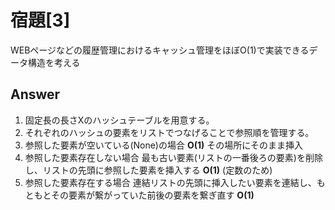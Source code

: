 # 宿題[3]
WEBページなどの履歴管理におけるキャッシュ管理をほぼO(1)で実装できるデータ構造を考える

## Answer
1. 固定長の長さXのハッシュテーブルを用意する。
2. それぞれのハッシュの要素をリストでつなげることで参照順を管理する。
3. 参照した要素が空いている(None)の場合 **O(1)**
   その場所にそのまま挿入
4. 参照した要素存在しない場合
   最も古い要素(リストの一番後ろの要素)を削除し、リストの先頭に参照した要素を挿入する **O(1)** (定数のため)
5. 参照した要素存在する場合
   連結リストの先頭に挿入したい要素を連結し、もともとその要素が繋がっていた前後の要素を繋ぎ直す **O(1)**
